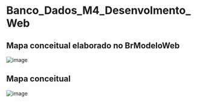 # Banco_Dados_M4_Desenvolmento_Web
## Mapa conceitual elaborado no BrModeloWeb
![image]()
## Mapa conceitual
![image](https://github.com/FlaviaSena/Banco_Dados_M4_Desenvolmento_Web/blob/main/Tabela_logica.png)
